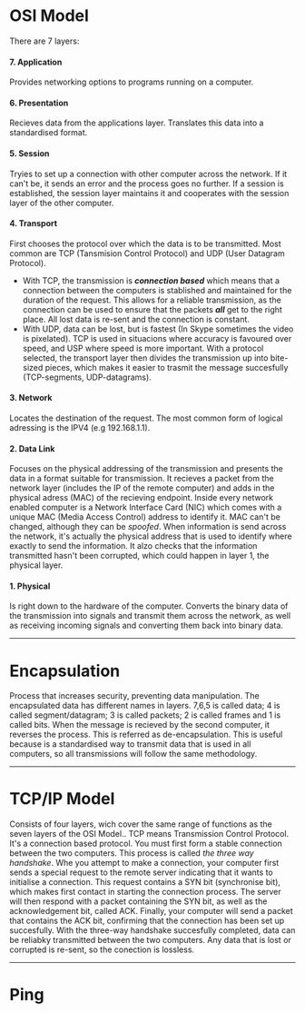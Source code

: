 # OSI Model
There are 7 layers:
#### 7. Application
Provides networking options to programs running on a computer.
#### 6. Presentation
Recieves data from the applications layer. Translates this data into a standardised format.
#### 5. Session
Tryies to set up a connection with other computer across the network. If it can't be, it sends an error and the process goes no further. If a session is established, the session layer maintains it and cooperates with the session layer of the other computer.
####  4. Transport
First chooses the protocol over which the data is to be transmitted. Most common are TCP (Tansmision Control Protocol) and UDP (User Datagram Protocol).
- With TCP, the transmission is **_connection based_** which means that a connection between the computers is stablished and maintained for the duration of the request. This allows for a reliable transmission, as the connection can be used to ensure that the packets **_all_** get to the right place. All lost data is re-sent and the connection is constant.
- With UDP, data can be lost, but is fastest (In Skype sometimes the video is pixelated).
TCP is used in situacions where accuracy is favoured over speed, and USP where speed is more important.
With a protocol selected, the transport layer then divides the transmission up into bite-sized pieces, which makes it easier to trasmit the message succesfully (TCP-segments, UDP-datagrams).
#### 3. Network
Locates the destination of the request. The most common form of logical adressing is the IPV4 (e.g 192.168.1.1).
#### 2. Data Link
Focuses on the physical addressing of the transmission and presents the data in a format suitable for transmission. It recieves a packet from the network layer  (includes the IP of the remote computer) and adds in the physical adress (MAC) of the recieving endpoint. Inside every network enabled computer is a Network Interface Card (NIC) which comes with a unique MAC (Media Access Control) address to identify it.
MAC can't be changed, although they can be _spoofed_. When information is send across the network, it's actually the physical address that is used to identify where exactly to send the information.
It alzo checks that the information transmitted hasn't been corrupted, which could happen in layer 1, the physical layer.
#### 1. Physical
Is right down to the hardware of the computer. Converts the binary data of the transmission into signals and transmit them across the network, as well as receiving incoming signals and converting them back into binary data.

---

# Encapsulation
Process that increases security, preventing data manipulation.
The encapsulated data has different names in layers. 7,6,5 is called data; 4 is called segment/datagram; 3 is called packets; 2 is called frames and 1 is called bits.
When the message is recieved by the second computer, it reverses the process. This is referred as de-encapsulation.
This is useful because is a standardised way to transmit data that is used in all computers, so all transmissions will follow the same methodology.

---

# TCP/IP Model
Consists of four layers, wich cover the same range of functions as the seven layers of the OSI Model..
TCP means Transmission Control Protocol. It's a connection based protocol. You must first form a stable connection between the two computers. This process is called _the three way handshake_.
Whe you attempt to make a connection, your computer first sends a special request to the remote server indicating that it wants to initialise a connection. This request contains a SYN bit (synchronise bit), which makes first contact in starting the connection process. The server will then respond with a packet containing the SYN bit, as well as the acknowledgement bit, called ACK. Finally, your computer will send a packet that contains the ACK bit, confirming that the connection has been set up succesfully. With the three-way handshake succesfully completed, data can be reliabky transmitted between the two computers. Any data that is lost or corrupted is re-sent, so the conection is lossless.

---

# Ping


